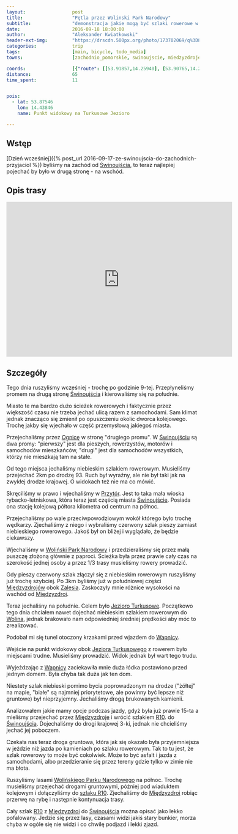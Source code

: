 ```yaml
---
layout:                 post
title:                  "Pętla przez Wolinski Park Narodowy"
subtitle:               "demonstracja jakie mogą być szlaki rowerowe w Polsce"
date:                   2016-09-18 18:00:00
author:                 "Aleksander Kwiatkowski"
header-ext-img:         "https://drscdn.500px.org/photo/173702069/q%3D80_m%3D2000/4b57690cd127b3ab4f8ff8ae72983c96"
categories:             trip
tags:                   [main, bicycle, todo_media]
towns:                  [zachodnio_pomorskie, swinoujscie, miedzyzdroje]

coords:                 [{"route": [[53.91857,14.25940], [53.90765,14.25476], [53.90442,14.27648], [53.89380,14.28326], [53.87837,14.28514], [53.87204,14.28772], [53.87133,14.28463], [53.86339,14.28686], [53.86258,14.29055], [53.87746,14.31107], [53.88307,14.34076], [53.88747,14.35149], [53.88565,14.35218], [53.88935,14.36892], [53.89117,14.36857], [53.89693,14.39243], [53.90280,14.38994], [53.91134,14.42840], [53.90690,14.43775], [53.90017,14.43784], [53.89091,14.43646], [53.88403,14.44024], [53.88034,14.43741], [53.87695,14.46247], [53.88879,14.49818], [53.89076,14.50444], [53.89294,14.50152], [53.90189,14.50401], [53.91215,14.49019], [53.91979,14.50822], [53.92206,14.50298], [53.92853,14.51234], [53.93283,14.48479], [53.93217,14.46299], [53.92732,14.45372], [53.92858,14.44745], [53.91948,14.41260], [53.90705,14.37510], [53.90275,14.35724], [53.89987,14.33261], [53.90548,14.33038], [53.91225,14.30017], [53.90300,14.29527], [53.90588,14.28781], [53.90447,14.27605]], "type": "bicycle"}, {"route": [[53.91241,14.30008], [53.91574,14.30128], [53.91807,14.28841], [53.91620,14.28403]], "type": "bicycle"}]
distance:               65
time_spent:             11


pois:
  - lat: 53.87546
    lon: 14.43846
    name: Punkt widokowy na Turkusowe Jezioro

---
```


[wiki-swinoujscie]: https://pl.wikipedia.org/wiki/%C5%9Awinouj%C5%9Bcie
[wiki-ognica]: https://pl.wikipedia.org/wiki/Ognica_(%C5%9Awinouj%C5%9Bcie)
[wiki-przytor]: https://pl.wikipedia.org/wiki/Przyt%C3%B3r
[wiki-miedzyzdroje]: https://pl.wikipedia.org/wiki/Mi%C4%99dzyzdroje
[wiki-zalesie]: https://pl.wikipedia.org/wiki/Zalesie_(powiat_kamie%C5%84ski)
[wiki-wolin]: https://pl.wikipedia.org/wiki/Wolin_(miasto)
[wiki-wapnica]: https://pl.wikipedia.org/wiki/Wapnica_(powiat_kamie%C5%84ski)
[wiki-r10]: https://pl.wikipedia.org/wiki/Mi%C4%99dzynarodowy_szlak_rowerowy_wok%C3%B3%C5%82_Ba%C5%82tyku_R-10
[wiki-wolinski-park]: https://pl.wikipedia.org/wiki/Woli%C5%84ski_Park_Narodowy
[wiki-jezioro-turkusowe]: https://pl.wikipedia.org/wiki/Jezioro_Turkusowe


Wstęp
-----

[Dzień wcześniej]({% post_url 2016-09-17-ze-swinoujscia-do-zachodnich-przyjaciol %})
byliśmy na zachód od [Świnoujścia][wiki-swinoujscie], to teraz najlepiej pojechać
by było w drugą stronę - na wschód.

Opis trasy
----------

<iframe height='405' width='590' frameborder='0' allowtransparency='true' scrolling='no' src='https://www.strava.com/activities/716967188/embed/e744e5d41ca98a5f8f746b2e2ad27ebc23e0ed07'></iframe>

Szczegóły
---------

Tego dnia ruszyliśmy wcześniej - trochę po godzinie 9-tej. Przepłyneliśmy promem
na drugą stronę [Świnoujścia][wiki-swinoujscie] i kierowaliśmy się na południe.

Miasto te ma bardzo dużo ścieżek rowerowych i faktycznie przez większość czasu
nie trzeba jechać ulicą razem z samochodami.
Sam klimat jednak znacząco się zmienił po opuszczeniu
okolic dworca kolejowego. Trochę jakby się wjechało w część przemysłową jakiegoś
miasta.

Przejechaliśmy przez [Ognicę][wiki-ognica] w stronę "drugiego promu". W
[Świnoujściu][wiki-swinoujscie] są dwa promy: "pierwszy" jest dla pieszych,
rowerzystów, motorów i samochodów mieszkańców, "drugi" jest dla samochodów
wszystkich, którzy nie mieszkają tam na stałe.

Od tego miejsca jechaliśmy niebieskim szlakiem rowerowym. Musieliśmy
przejechać 2km po drodzę 93. Ruch był wyraźny, ale nie był taki jak na
zwykłej drodze krajowej. O widokach też nie ma co mówić.

Skręciliśmy w prawo i wjechaliśmy w [Przytór][wiki-przytor]. Jest to taka mała
wioska rybacko-letniskowa, która teraz jest częścią miasta [Świnoujście][wiki-swinoujscie].
Posiada ona stację kolejową półtora kilometra od centrum na północ.

Przejechaliśmy po wale przeciwpowodziowym wokół którego było trochę wędkarzy.
Zjechaliśmy z niego i wybraliśmy czerwony szlak pieszy zamiast niebieskiego
rowerowego. Jakoś był on bliżej i wyglądało, że będzie ciekawszy.



Wjechaliśmy w [Woliński Park Narodowy][wiki-wolinski-park] i przedzieraliśmy
się przez małą puszczę złożoną głównie z paproci. Ścieżka była przez prawie cały
czas na szerokość jednej osoby a przez 1/3 trasy musieliśmy rowery prowadzić.

Gdy pieszy czerwony szlak złączył się z niebieskim rowerowym ruszyliśmy
już trochę szybciej. Po 3km byliśmy już w południowej części
[Międzyzdrojów][wiki-miedzyzdroje] obok [Zalesia][wiki-zalesie].
Zaskoczyły mnie różnice wysokości na wschód od [Międzyzdroi][wiki-miedzyzdroje].



Teraz jechaliśny na południe. Celem było [Jezioro Turkusowe][wiki-jezioro-turkusowe].
Początkowo tego dnia chciałem nawet dojechać
niebieskim szlakiem rowerowym do [Wolina][wiki-wolin],
jednak brakowało nam odpowiedniej średniej prędkości aby móc to zrealizować.

Podobał mi się tunel otoczony krzakami przed wjazdem do [Wapnicy][wiki-wapnica].

Wejście na punkt widokowy obok [Jeziora Turkusowego][wiki-jezioro-turkusowe] z
rowerem było miejscami trudne. Musieliśmy prowadzić. Widok jednak
był wart tego trudu.

Wyjeżdzając z [Wapnicy][wiki-wapnica] zaciekawiła mnie duża łódka postawiono przed
jednym domem. Była chyba tak duża jak ten dom.

Niestety szlak niebieski pomimo bycia poprowadzonym na drodze ("żółtej" na mapie,
"białe" są najmniej priorytetowe, ale powinny być lepsze niż gruntowe) był
nieprzyjemny. Jechaliśmy drogą brukowanych kamienii.


Analizowałem jakie mamy opcje podczas jazdy, gdyż była już prawie 15-ta a mieliśmy
przejechać przez [Międzyzdroje][wiki-miedzyzdroje] i wrócić szlakiem [R10][wiki-r10].
do [Świnoujścia][wiki-swinoujscie].
Dojechaliśmy do drogi krajowej 3-ki, jednak nie chcieliśmy jechać jej poboczem.

Czekała nas teraz droga gruntowa, która jak się okazało była przyjemniejsza
w jeździe niż jazda po kamieniach po szlaku rowerowym. Tak to tu jest, że szlak
rowerowy to może być cokolwiek. Może to być asfalt i jazda z samochodami, albo
przedzieranie się przez tereny gdzie tylko w zimie nie ma błota.

Ruszyliśmy lasami [Wolińskiego Parku Narodowego][wiki-wolinski-park] na północ.
Trochę musieliśmy przejechać drogami gruntowymi, później pod wiaduktem kolejowym
i dołączyliśmy
do [szlaku R10][wiki-r10]. Zjechaliśmy do [Międzyzdroi][wiki-miedzyzdroje]
robiąc przerwę na rybę i następnie kontynuacja trasy.

Cały szlak [R10][wiki-r10] z [Międzyzdroi][wiki-miedzyzdroje] do
[Świnoujścia][wiki-swinoujscie] można opisać jako lekko pofalowany. Jedzie się
przez lasy, czasami widzi jakiś stary bunkier, morza chyba w ogóle się nie widzi
i co chwilę podjazd i lekki zjazd.
